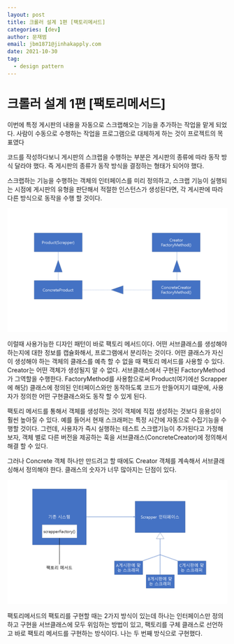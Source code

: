 ```yaml
---
layout: post
title: 크롤러 설계 1편 [팩토리메서드]
categories: [dev]
author: 문재범
email: jbm1871@jinhakapply.com
date: 2021-10-30
tag:
  - design pattern
---
```


<!-- @format -->

# 크롤러 설계 1편 [팩토리메서드]

이번에 특정 게시판의 내용을 자동으로 스크랩해오는 기능을 추가하는 작업을 맡게 되었다. 사람이 수동으로 수행하는 작업을 프로그램으로 대체하게 하는 것이 프로젝트의 목표였다

코드를 작성하다보니 게시판의 스크랩을 수행하는 부분은 게시판의 종류에 따라 동작 방식 달라야 했다. 즉 게시판의 종류가 동작 방식을 결정하는 형태가 되어야 했다.

스크랩하는 기능을 수행하는 객체의 인터페이스를 미리 정의하고, 스크랩 기능이 실행되는 시점에 게시판의 유형을 판단해서 적절한 인스턴스가 생성된다면, 각 게시판에 따라 다른 방식으로 동작을 수행 할 것이다.

![팩토리메서드](/assets/img/posts/dev/2021-10-29-desgin-crawler/factory-method.png)

이럴때 사용가능한 디자인 패턴이 바로 팩토리 메서드이다. 어떤 서브클래스를 생성해야 하는지에 대한 정보를 캡슐화해서, 프로그램에서 분리하는 것이다. 어떤 클래스가 자신이 생성해야 하는 객체의 클래스를 예측 할 수 없을 때 팩토리 메서드를 사용할 수 있다. Creator는 어떤 객체가 생성될지 알 수 없다. 서브클래스에서 구현된 FactoryMethod 가 그역할을 수행한다. FactoryMethod를 사용함으로써 Product(여기에선 Scrapper에 해당) 클래스에 정의된 인터페이스와만 동작하도록 코드가 만들어지기 떄문에, 사용자가 정의한 어떤 구현클래스와도 동작 할 수 있게 된다.

팩토리 메서드를 통해서 객체를 생성하는 것이 객체에 직접 생성하는 것보다 응용성이 훨씬 높아질 수 있다. 예를 들어서 현재 스크래퍼는 특정 시간에 자동으로 수집기능을 수행할 것이다. 그런데, 사용자가 즉시 실행하는 테스트 스크랩기능이 추가된다고 가정해보자, 객체 별로 다른 버전을 제공하는 훅을 서브클래스(ConcreteCreator)에 정의해서 해결 할 수 있다.

그러나 Concrete 객체 하나만 만드려고 할 때에도 Creator 객체를 계속해서 서브클래싱해서 정의해야 한다. 클래스의 숫자가 너무 많아지는 단점이 있다.

![다이어그램](/assets/img/posts/dev/2021-10-29-desgin-crawler/diagram.png)

팩토리메서드의 팩토리를 구현할 때는 2가지 방식이 있는데 하나는 인터페이스만 정의하고 구현을 서브클래스에 모두 위임하는 방법이 있고, 팩토리를 구체 클래스로 선언하고 바로 팩토리 메서드를 구현하는 방식이다. 나는 두 번째 방식으로 구현했다.
